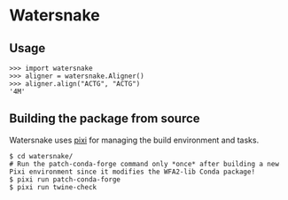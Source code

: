 # Watersnake

## Usage

```
>>> import watersnake
>>> aligner = watersnake.Aligner()
>>> aligner.align("ACTG", "ACTG")
'4M'
```

## Building the package from source

Watersnake uses [pixi](https://prefix.dev/docs/pixi/overview) for managing the build environment and tasks.

```
$ cd watersnake/
# Run the patch-conda-forge command only *once* after building a new Pixi environment since it modifies the WFA2-lib Conda package!
$ pixi run patch-conda-forge
$ pixi run twine-check
```
